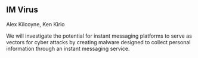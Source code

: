 ## IM Virus

Alex Kilcoyne, Ken Kirio


We will investigate the potential for instant messaging platforms to serve as vectors for cyber attacks by creating malware designed to collect personal information through an instant messaging service.

